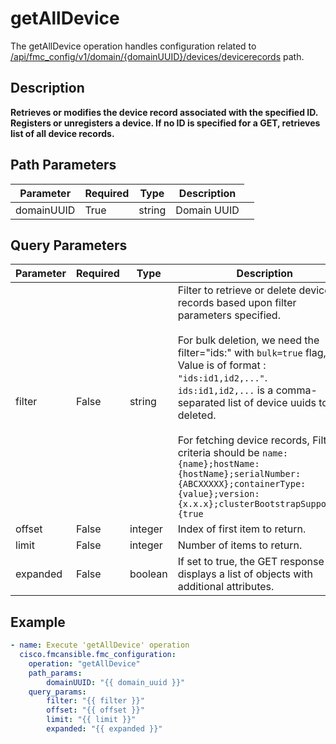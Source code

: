 # getAllDevice

The getAllDevice operation handles configuration related to [/api/fmc_config/v1/domain/{domainUUID}/devices/devicerecords](/paths//api/fmc_config/v1/domain/{domain_uuid}/devices/devicerecords.md) path.&nbsp;
## Description
**Retrieves or modifies the device record associated with the specified ID. Registers or unregisters a device. If no ID is specified for a GET, retrieves list of all device records.**

## Path Parameters
| Parameter | Required | Type | Description |
| --------- | -------- | ---- | ----------- |
| domainUUID | True | string <td colspan=3> Domain UUID |

## Query Parameters
| Parameter | Required | Type | Description |
| --------- | -------- | ---- | ----------- |
| filter | False | string <td colspan=3> Filter to retrieve or delete device records based upon filter parameters specified. <br/><br/>For bulk deletion, we need the filter="ids:" with <code>bulk=true</code> flag, Value is of format : <code>"ids:id1,id2,..."</code>.<br/><code>ids:id1,id2,...</code> is a comma-separated list of device uuids to be deleted.<br/><br/> For fetching device records, Filter criteria should be <code>name:{name};hostName:{hostName};serialNumber:{ABCXXXXX};containerType:{value};version:{x.x.x};clusterBootstrapSupported:{true|false};analyticsOnly:{true|false};includeOtherAssociatedPolicies:{true|false}</code><br/><br/><code>containerType</code> -- Allowed values are <code>{DeviceCluster|DeviceHAPair|DeviceStack}</code><br/><br/><code>clusterBootstrapSupported</code> -- Allowed values are <code>{true|false}</code><br/><br/><code>analyticsOnly</code> -- Allowed values are <code>{true|false}</code><br/><br/><code>includeOtherAssociatedPolicies</code> -- Allowed values are <code>{true|false}</code>. When set to <code>true</code>, will give following policies if assigned to device: [<code>RAVpn</code>,<code>FTDS2SVpn</code>,<code>PlatformSettingsPolicy</code>,<code>QosPolicy</code>,<code>NatPolicy</code>,<code>FlexConfigPolicy</code>] |
| offset | False | integer <td colspan=3> Index of first item to return. |
| limit | False | integer <td colspan=3> Number of items to return. |
| expanded | False | boolean <td colspan=3> If set to true, the GET response displays a list of objects with additional attributes. |

## Example
```yaml
- name: Execute 'getAllDevice' operation
  cisco.fmcansible.fmc_configuration:
    operation: "getAllDevice"
    path_params:
        domainUUID: "{{ domain_uuid }}"
    query_params:
        filter: "{{ filter }}"
        offset: "{{ offset }}"
        limit: "{{ limit }}"
        expanded: "{{ expanded }}"

```